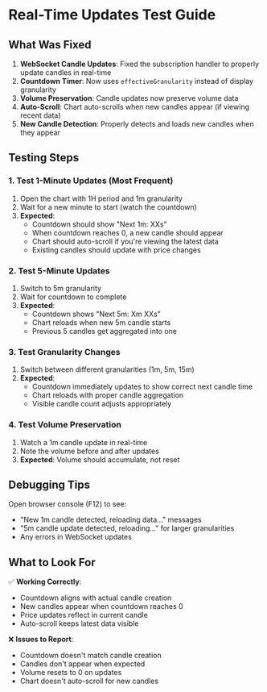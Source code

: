# Real-Time Updates Test Guide

## What Was Fixed

1. **WebSocket Candle Updates**: Fixed the subscription handler to properly update candles in real-time
2. **Countdown Timer**: Now uses `effectiveGranularity` instead of display granularity  
3. **Volume Preservation**: Candle updates now preserve volume data
4. **Auto-Scroll**: Chart auto-scrolls when new candles appear (if viewing recent data)
5. **New Candle Detection**: Properly detects and loads new candles when they appear

## Testing Steps

### 1. Test 1-Minute Updates (Most Frequent)

1. Open the chart with 1H period and 1m granularity
2. Wait for a new minute to start (watch the countdown)
3. **Expected**: 
   - Countdown should show "Next 1m: XXs"
   - When countdown reaches 0, a new candle should appear
   - Chart should auto-scroll if you're viewing the latest data
   - Existing candles should update with price changes

### 2. Test 5-Minute Updates

1. Switch to 5m granularity
2. Wait for countdown to complete
3. **Expected**:
   - Countdown shows "Next 5m: Xm XXs"
   - Chart reloads when new 5m candle starts
   - Previous 5 candles get aggregated into one

### 3. Test Granularity Changes

1. Switch between different granularities (1m, 5m, 15m)
2. **Expected**:
   - Countdown immediately updates to show correct next candle time
   - Chart reloads with proper candle aggregation
   - Visible candle count adjusts appropriately

### 4. Test Volume Preservation

1. Watch a 1m candle update in real-time
2. Note the volume before and after updates
3. **Expected**: Volume should accumulate, not reset

## Debugging Tips

Open browser console (F12) to see:
- "New 1m candle detected, reloading data..." messages
- "5m candle update detected, reloading..." for larger granularities
- Any errors in WebSocket updates

## What to Look For

✅ **Working Correctly**:
- Countdown aligns with actual candle creation
- New candles appear when countdown reaches 0
- Price updates reflect in current candle
- Auto-scroll keeps latest data visible

❌ **Issues to Report**:
- Countdown doesn't match candle creation
- Candles don't appear when expected
- Volume resets to 0 on updates
- Chart doesn't auto-scroll for new candles